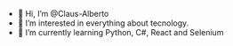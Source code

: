 - 👋 Hi, I’m @Claus-Alberto
- 👀 I’m interested in everything about tecnology.
- 🌱 I’m currently learning Python, C#, React and Selenium
